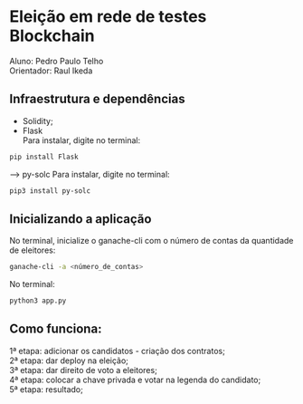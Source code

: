 # Eleição em rede de testes Blockchain
Aluno: Pedro Paulo Telho <br/>
Orientador: Raul Ikeda <br/>

## Infraestrutura e dependências
- Solidity; <br/>
- Flask <br/>
Para instalar, digite no terminal: <br/>
```bash
pip install Flask
```

--> py-solc
Para instalar, digite no terminal: <br/>
```bash
pip3 install py-solc
```

## Inicializando a aplicação
No terminal, inicialize o ganache-cli com o número de contas da quantidade de eleitores: <br/>
```bash
ganache-cli -a <número_de_contas>
```

No terminal:
```bash
python3 app.py
```

## Como funciona:
1ª etapa: adicionar os candidatos - criação dos contratos;<br/>
2ª etapa: dar deploy na eleição;<br/>
3ª etapa: dar direito de voto a eleitores; <br/>
4ª etapa: colocar a chave privada e votar na legenda do candidato; <br/>
5ª etapa: resultado; <br/>
